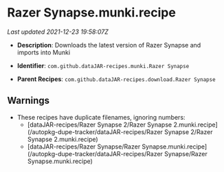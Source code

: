 # Razer Synapse.munki.recipe

_Last updated 2021-12-23 19:58:07Z_

- **Description**: Downloads the latest version of Razer Synapse and imports into Munki

- **Identifier**: `com.github.dataJAR-recipes.munki.Razer Synapse`

- **Parent Recipes**: `com.github.dataJAR-recipes.download.Razer Synapse`

## Warnings

- These recipes have duplicate filenames, ignoring numbers:
    - [dataJAR-recipes/Razer Synapse 2/Razer Synapse 2.munki.recipe](/autopkg-dupe-tracker/dataJAR-recipes/Razer Synapse 2/Razer Synapse 2.munki.recipe)
    - [dataJAR-recipes/Razer Synapse/Razer Synapse.munki.recipe](/autopkg-dupe-tracker/dataJAR-recipes/Razer Synapse/Razer Synapse.munki.recipe)